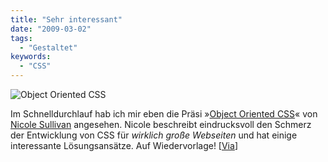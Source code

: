 ```yaml
---
title: "Sehr interessant"
date: "2009-03-02"
tags:
  - "Gestaltet"
keywords:
  - "CSS"
---
```


![Object Oriented CSS](/img/codecandies/bild-10x.png)

Im Schnelldurchlauf hab ich mir eben die Präsi »[Object Oriented CSS](http://www.slideshare.net/stubbornella/object-oriented-css)« von [Nicole Sullivan](http://www.stubbornella.org/content/2009/02/28/object-oriented-css-grids-on-github/) angesehen. Nicole beschreibt eindrucksvoll den Schmerz der Entwicklung von CSS für _wirklich große Webseiten_ und hat einige interessante Lösungsansätze. Auf Wiedervorlage! \[[Via](http://cssglobe.com/post/4347/object-oriented-css)\]
